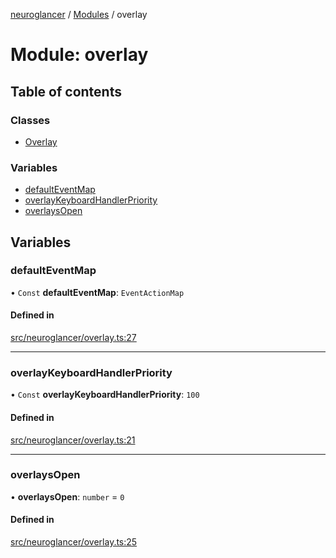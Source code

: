 [neuroglancer](../README.md) / [Modules](../modules.md) / overlay

# Module: overlay

## Table of contents

### Classes

- [Overlay](../classes/overlay.Overlay.md)

### Variables

- [defaultEventMap](overlay.md#defaulteventmap)
- [overlayKeyboardHandlerPriority](overlay.md#overlaykeyboardhandlerpriority)
- [overlaysOpen](overlay.md#overlaysopen)

## Variables

### defaultEventMap

• `Const` **defaultEventMap**: `EventActionMap`

#### Defined in

[src/neuroglancer/overlay.ts:27](https://github.com/ActiveBrainAtlas2/neuroglancer/blob/285e65d7/src/neuroglancer/overlay.ts#L27)

___

### overlayKeyboardHandlerPriority

• `Const` **overlayKeyboardHandlerPriority**: ``100``

#### Defined in

[src/neuroglancer/overlay.ts:21](https://github.com/ActiveBrainAtlas2/neuroglancer/blob/285e65d7/src/neuroglancer/overlay.ts#L21)

___

### overlaysOpen

• **overlaysOpen**: `number` = `0`

#### Defined in

[src/neuroglancer/overlay.ts:25](https://github.com/ActiveBrainAtlas2/neuroglancer/blob/285e65d7/src/neuroglancer/overlay.ts#L25)
